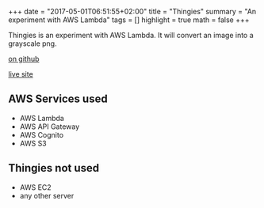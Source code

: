 +++
date = "2017-05-01T06:51:55+02:00"
title = "Thingies"
summary = "An experiment with AWS Lambda"
tags = []
highlight = true
math = false
+++

Thingies is an experiment with AWS Lambda. It will convert an image into a grayscale png.

[on github](https://github.com/alexd765/thingies)

[live site](http://stuffthingy.com)

## AWS Services used

* AWS Lambda
* AWS API Gateway
* AWS Cognito
* AWS S3

## Thingies not used

* AWS EC2
* any other server
